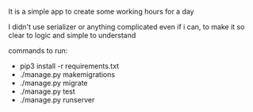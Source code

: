 It is a simple app to create some working hours for a day

I didn't use serializer  or anything complicated even if i can, 
to make it so clear to logic
and simple to understand 

commands to run:
- pip3 install -r requirements.txt
- ./manage.py makemigrations 
- ./manage.py migrate 
- ./manage.py test
- ./manage.py runserver



